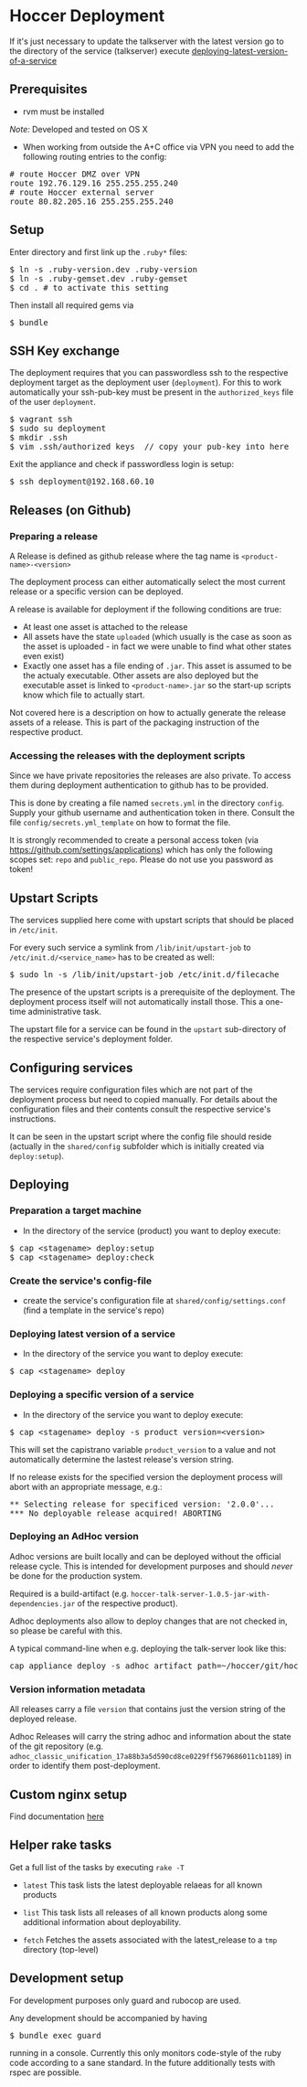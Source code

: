 # Hoccer Deployment

If it's just necessary to update the talkserver with the latest version go to the directory of the service (talkserver) execute [deploying-latest-version-of-a-service](/hoccer/talk-deployment#deploying-latest-version-of-a-service)


## Prerequisites

* rvm must be installed

*Note:* Developed and tested on OS X

* When working from outside the A+C office via VPN you need to add the following routing entries to the config:
<pre>
# route Hoccer DMZ over VPN
route 192.76.129.16 255.255.255.240
# route Hoccer external server
route 80.82.205.16 255.255.255.240
</pre>

## Setup

Enter directory and first link up the `.ruby*` files:

<pre>
$ ln -s .ruby-version.dev .ruby-version
$ ln -s .ruby-gemset.dev .ruby-gemset
$ cd . # to activate this setting
</pre>

Then install all required gems via

<pre>
$ bundle
</pre>

## SSH Key exchange

The deployment requires that you can passwordless ssh to the respective 
deployment target as the deployment user (`deployment`). For this to work 
automatically your ssh-pub-key must be present in the `authorized_keys` file of the user `deployment`.

<pre>
$ vagrant ssh
$ sudo su deployment
$ mkdir .ssh
$ vim .ssh/authorized_keys  // copy your pub-key into here
</pre>

Exit the appliance and check if passwordless login is setup:

<pre>
$ ssh deployment@192.168.60.10
</pre>

## Releases (on Github)

### Preparing a release

A Release is defined as github release where the tag name is `<product-name>-<version>`

The deployment process can either automatically select the most current release or a specific version can be deployed.

A release is available for deployment if the following conditions are true:

* At least one asset is attached to the release
* All assets have the state `uploaded` (which usually is the case as soon as the asset is uploaded - in fact we were unable to find what other states even exist)
* Exactly one asset has a file ending of `.jar`. This asset is assumed to be the actualy executable. Other assets are also deployed but the executable asset is linked to `<product-name>.jar` so the start-up scripts know which file to actually start.

Not covered here is a description on how to actually generate the release assets of a release. This is part of the packaging instruction of the respective product.

### Accessing the releases with the deployment scripts

Since we have private repositories the releases are also private. To access them during deployment authentication to github has to be provided.

This is done by creating a file named `secrets.yml` in the directory `config`. Supply your github username and authentication token in there. Consult the file `config/secrets.yml_template` on how to format the file.

It is strongly recommended to create a personal access token (via https://github.com/settings/applications) which has only the following scopes set: `repo` and `public_repo`. Please do not use you password as token!

## Upstart Scripts

The services supplied here come with upstart scripts that should be placed in `/etc/init`.

For every such service a symlink from `/lib/init/upstart-job` to `/etc/init.d/<service_name>` has to be created as well:
<pre>
$ sudo ln -s /lib/init/upstart-job /etc/init.d/filecache
</pre>

The presence of the upstart scripts is a prerequisite of the deployment. The deployment process itself will not automatically install those. This a one-time administrative task.

The upstart file for a service can be found in the `upstart` sub-directory of the respective service's deployment folder.

## Configuring services

The services require configuration files which are not part of the deployment process but need to copied manually. For details about the configuration files and their contents consult the respective service's instructions.

It can be seen in the upstart script where the config file should reside (actually in the `shared/config` subfolder which is initially created via `deploy:setup`).

## Deploying

### Preparation a target machine

* In the directory of the service (product) you want to deploy execute:
<pre>
$ cap &lt;stagename&gt; deploy:setup
$ cap &lt;stagename&gt; deploy:check
</pre>

### Create the service's config-file

* create the service's configuration file at `shared/config/settings.conf` (find a template in the service's repo)

### Deploying latest version of a service

* In the directory of the service you want to deploy execute:
<pre>
$ cap &lt;stagename&gt; deploy
</pre>

### Deploying a specific version of a service

* In the directory of the service you want to deploy execute:
<pre>
$ cap &lt;stagename&gt; deploy -s product_version=&lt;version&gt;
</pre>

This will set the capistrano variable `product_version` to a value and not automatically determine the lastest release's version string.

If no release exists for the specified version the deployment process will abort with an appropriate message, e.g.:

<pre>
** Selecting release for specificed version: '2.0.0'...
*** No deployable release acquired! ABORTING
</pre>

### Deploying an AdHoc version

Adhoc versions are built locally and can be deployed without the official release cycle. This is intended for development purposes and should *never* be done for the production system.

Required is a build-artifact (e.g. `hoccer-talk-server-1.0.5-jar-with-dependencies.jar` of the respective product).

Adhoc deployments also allow to deploy changes that are not checked in, so please be careful with this.

A typical command-line when e.g. deploying the talk-server look like this:

<pre>
cap appliance deploy -s adhoc_artifact_path=~/hoccer/git/hoccer-talk/server/target/hoccer-talk-server-1.0.5-jar-with-dependencies.jar
</pre>

### Version information metadata

All releases carry a file `version` that contains just the version string of the deployed release.

Adhoc Releases will carry the string adhoc and information about the state of the git repository (e.g. `adhoc_classic_unification_17a88b3a5d590cd8ce0229ff5679686011cb1189`) in order to identify them post-deployment.

## Custom nginx setup

Find documentation [here](https://github.com/hoccer/vagrant-appliance/wiki/Nginx-setup)

## Helper rake tasks

Get a full list of the tasks by executing `rake -T`

* `latest`
  This task lists the latest deployable relaeas for all known products

* `list`
  This task lists all releases of all known products along some additional information about deployability.

* `fetch`
  Fetches the assets associated with the latest_release to a `tmp` directory (top-level)

## Development setup

For development purposes only guard and rubocop are used.

Any development should be accompanied by having

<pre>
$ bundle exec guard
</pre>

running in a console. Currently this only monitors code-style of the ruby code according to a sane standard. In the future additionally tests with rspec are possible.
